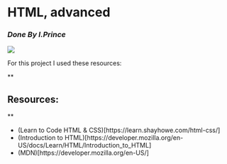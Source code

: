 **<h1>HTML, advanced</h1>**
_<h3>Done By I.Prince</h3>_
<img src="![image](https://github.com/iranziprince01/alu-web-development/assets/116654088/8a8ae1e5-70f8-4fd3-a637-f472836c456a)"><br>
<p>For this project I used these resources:</p>
**<h2>Resources: </h2>**
<ul>
  <li>(Learn to Code HTML & CSS)[https://learn.shayhowe.com/html-css/]</li>
  <li>(Introduction to HTML)[https://developer.mozilla.org/en-US/docs/Learn/HTML/Introduction_to_HTML]</li>
  <li>(MDN)[https://developer.mozilla.org/en-US/]</li>
